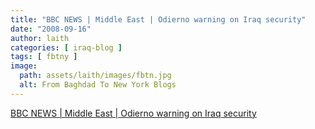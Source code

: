 ```yaml
---
title: "BBC NEWS | Middle East | Odierno warning on Iraq security"
date: "2008-09-16"
author: laith
categories: [ iraq-blog ]
tags: [ fbtny ]
image:
  path: assets/laith/images/fbtn.jpg
  alt: From Baghdad To New York Blogs
---
```


[BBC NEWS | Middle East | Odierno warning on Iraq security](https://news.bbc.co.uk/2/hi/middle_east/7618553.stm)
